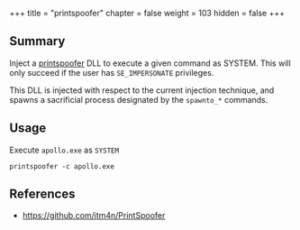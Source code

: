 +++
title = "printspoofer"
chapter = false
weight = 103
hidden = false
+++

## Summary
Inject a [printspoofer](https://github.com/itm4n/PrintSpoofer) DLL to execute a given command as SYSTEM. This will only succeed if the user has `SE_IMPERSONATE` privileges.

This DLL is injected with respect to the current injection technique, and spawns a sacrificial process designated by the `spawnto_*` commands.

## Usage
Execute `apollo.exe` as `SYSTEM`
```
printspoofer -c apollo.exe
```

## References

- https://github.com/itm4n/PrintSpoofer